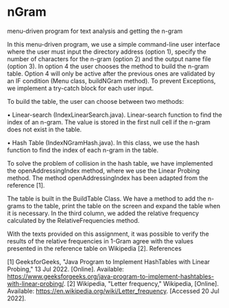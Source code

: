 # nGram
menu-driven program for text analysis and getting the n-gram


In this menu-driven program, we use a simple command-line user interface where the user must input the directory address (option 1), specify the number of characters for the n-gram (option 2) and the output name file (option 3). In option 4 the user chooses the method to build the n-gram table. Option 4 will only be active after the previous ones are validated by an IF condition (Menu class, buildNGram method). To prevent Exceptions, we implement a try-catch block for each user input.

To build the table, the user can choose between two methods:

•	Linear-search (IndexLinearSearch.java). Linear-search function to find the index of an n-gram. The value is stored in the first null cell if the n-gram does not exist in the table.

•	Hash Table (IndexNGramHash.java). In this class, we use the hash function to find the index of each n-gram in the table.

To solve the problem of collision in the hash table, we have implemented the openAddressingIndex method, where we use the Linear Probing method. The method openAddressingIndex has been adapted from the reference [1].

The table is built in the BuildTable Class. We have a method to add the n-grams to the table, print the table on the screen and expand the table when it is necessary. In the third column, we added the relative frequency calculated by the RelativeFrequencies method. 

With the texts provided on this assignment, it was possible to verify the results of the relative frequencies in 1-Gram agree with the values presented in the reference table on Wikipedia [2].
References

[1] 	GeeksforGeeks, "Java Program to Implement HashTables with Linear Probing," 13 Jul 2022. [Online]. Available: https://www.geeksforgeeks.org/java-program-to-implement-hashtables-with-linear-probing/.
[2] 	Wikipedia, "Letter frequency," Wikipedia, [Online]. Available: https://en.wikipedia.org/wiki/Letter_frequency. [Accessed 20 Jul 2022].


